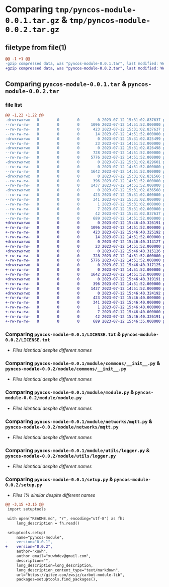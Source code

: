 # Comparing `tmp/pyncos-module-0.0.1.tar.gz` & `tmp/pyncos-module-0.0.2.tar.gz`

## filetype from file(1)

```diff
@@ -1 +1 @@
-gzip compressed data, was "pyncos-module-0.0.1.tar", last modified: Wed Jul 12 15:31:02 2023, max compression
+gzip compressed data, was "pyncos-module-0.0.2.tar", last modified: Wed Jul 12 15:46:40 2023, max compression
```

## Comparing `pyncos-module-0.0.1.tar` & `pyncos-module-0.0.2.tar`

### file list

```diff
@@ -1,22 +1,22 @@
-drwxrwxrwx   0        0        0        0 2023-07-12 15:31:02.837637 pyncos-module-0.0.1/
--rw-rw-rw-   0        0        0     1096 2023-07-12 14:51:52.000000 pyncos-module-0.0.1/LICENSE.txt
--rw-rw-rw-   0        0        0      423 2023-07-12 15:31:02.837637 pyncos-module-0.0.1/PKG-INFO
--rw-rw-rw-   0        0        0       14 2023-07-12 14:51:52.000000 pyncos-module-0.0.1/README.md
-drwxrwxrwx   0        0        0        0 2023-07-12 15:31:02.825499 pyncos-module-0.0.1/module/
--rw-rw-rw-   0        0        0       23 2023-07-12 14:51:52.000000 pyncos-module-0.0.1/module/__init__.py
-drwxrwxrwx   0        0        0        0 2023-07-12 15:31:02.826498 pyncos-module-0.0.1/module/commons/
--rw-rw-rw-   0        0        0      728 2023-07-12 14:51:52.000000 pyncos-module-0.0.1/module/commons/__init__.py
--rw-rw-rw-   0        0        0     5776 2023-07-12 14:51:52.000000 pyncos-module-0.0.1/module/module.py
-drwxrwxrwx   0        0        0        0 2023-07-12 15:31:02.829601 pyncos-module-0.0.1/module/networks/
--rw-rw-rw-   0        0        0        0 2023-07-12 14:51:52.000000 pyncos-module-0.0.1/module/networks/__init__.py
--rw-rw-rw-   0        0        0     1642 2023-07-12 14:51:52.000000 pyncos-module-0.0.1/module/networks/mqtt.py
-drwxrwxrwx   0        0        0        0 2023-07-12 15:31:02.831566 pyncos-module-0.0.1/module/utils/
--rw-rw-rw-   0        0        0      396 2023-07-12 14:51:52.000000 pyncos-module-0.0.1/module/utils/__init__.py
--rw-rw-rw-   0        0        0     1437 2023-07-12 14:51:52.000000 pyncos-module-0.0.1/module/utils/logger.py
-drwxrwxrwx   0        0        0        0 2023-07-12 15:31:02.836568 pyncos-module-0.0.1/pyncos_module.egg-info/
--rw-rw-rw-   0        0        0      423 2023-07-12 15:31:02.000000 pyncos-module-0.0.1/pyncos_module.egg-info/PKG-INFO
--rw-rw-rw-   0        0        0      341 2023-07-12 15:31:02.000000 pyncos-module-0.0.1/pyncos_module.egg-info/SOURCES.txt
--rw-rw-rw-   0        0        0        1 2023-07-12 15:31:02.000000 pyncos-module-0.0.1/pyncos_module.egg-info/dependency_links.txt
--rw-rw-rw-   0        0        0        7 2023-07-12 15:31:02.000000 pyncos-module-0.0.1/pyncos_module.egg-info/top_level.txt
--rw-rw-rw-   0        0        0       42 2023-07-12 15:31:02.837637 pyncos-module-0.0.1/setup.cfg
--rw-rw-rw-   0        0        0      689 2023-07-12 14:51:52.000000 pyncos-module-0.0.1/setup.py
+drwxrwxrwx   0        0        0        0 2023-07-12 15:46:40.326191 pyncos-module-0.0.2/
+-rw-rw-rw-   0        0        0     1096 2023-07-12 14:51:52.000000 pyncos-module-0.0.2/LICENSE.txt
+-rw-rw-rw-   0        0        0      423 2023-07-12 15:46:40.325192 pyncos-module-0.0.2/PKG-INFO
+-rw-rw-rw-   0        0        0       14 2023-07-12 14:51:52.000000 pyncos-module-0.0.2/README.md
+drwxrwxrwx   0        0        0        0 2023-07-12 15:46:40.314127 pyncos-module-0.0.2/module/
+-rw-rw-rw-   0        0        0       23 2023-07-12 14:51:52.000000 pyncos-module-0.0.2/module/__init__.py
+drwxrwxrwx   0        0        0        0 2023-07-12 15:46:40.315126 pyncos-module-0.0.2/module/commons/
+-rw-rw-rw-   0        0        0      728 2023-07-12 14:51:52.000000 pyncos-module-0.0.2/module/commons/__init__.py
+-rw-rw-rw-   0        0        0     5776 2023-07-12 14:51:52.000000 pyncos-module-0.0.2/module/module.py
+drwxrwxrwx   0        0        0        0 2023-07-12 15:46:40.317125 pyncos-module-0.0.2/module/networks/
+-rw-rw-rw-   0        0        0        0 2023-07-12 14:51:52.000000 pyncos-module-0.0.2/module/networks/__init__.py
+-rw-rw-rw-   0        0        0     1642 2023-07-12 14:51:52.000000 pyncos-module-0.0.2/module/networks/mqtt.py
+drwxrwxrwx   0        0        0        0 2023-07-12 15:46:40.319191 pyncos-module-0.0.2/module/utils/
+-rw-rw-rw-   0        0        0      396 2023-07-12 14:51:52.000000 pyncos-module-0.0.2/module/utils/__init__.py
+-rw-rw-rw-   0        0        0     1437 2023-07-12 14:51:52.000000 pyncos-module-0.0.2/module/utils/logger.py
+drwxrwxrwx   0        0        0        0 2023-07-12 15:46:40.324192 pyncos-module-0.0.2/pyncos_module.egg-info/
+-rw-rw-rw-   0        0        0      423 2023-07-12 15:46:40.000000 pyncos-module-0.0.2/pyncos_module.egg-info/PKG-INFO
+-rw-rw-rw-   0        0        0      341 2023-07-12 15:46:40.000000 pyncos-module-0.0.2/pyncos_module.egg-info/SOURCES.txt
+-rw-rw-rw-   0        0        0        1 2023-07-12 15:46:40.000000 pyncos-module-0.0.2/pyncos_module.egg-info/dependency_links.txt
+-rw-rw-rw-   0        0        0        7 2023-07-12 15:46:40.000000 pyncos-module-0.0.2/pyncos_module.egg-info/top_level.txt
+-rw-rw-rw-   0        0        0       42 2023-07-12 15:46:40.326191 pyncos-module-0.0.2/setup.cfg
+-rw-rw-rw-   0        0        0      689 2023-07-12 15:46:35.000000 pyncos-module-0.0.2/setup.py
```

### Comparing `pyncos-module-0.0.1/LICENSE.txt` & `pyncos-module-0.0.2/LICENSE.txt`

 * *Files identical despite different names*

### Comparing `pyncos-module-0.0.1/module/commons/__init__.py` & `pyncos-module-0.0.2/module/commons/__init__.py`

 * *Files identical despite different names*

### Comparing `pyncos-module-0.0.1/module/module.py` & `pyncos-module-0.0.2/module/module.py`

 * *Files identical despite different names*

### Comparing `pyncos-module-0.0.1/module/networks/mqtt.py` & `pyncos-module-0.0.2/module/networks/mqtt.py`

 * *Files identical despite different names*

### Comparing `pyncos-module-0.0.1/module/utils/logger.py` & `pyncos-module-0.0.2/module/utils/logger.py`

 * *Files identical despite different names*

### Comparing `pyncos-module-0.0.1/setup.py` & `pyncos-module-0.0.2/setup.py`

 * *Files 1% similar despite different names*

```diff
@@ -3,15 +3,15 @@
 import setuptools
 
 with open("README.md", "r", encoding="utf-8") as fh:
     long_description = fh.read()
  
 setuptools.setup(
     name="pyncos-module", 
-    version="0.0.1",   
+    version="0.0.2",   
     author="xuwh",  
     author_email="xuwhdev@gmail.com", 
     description="", 
     long_description=long_description, 
     long_description_content_type="text/markdown",
     url="https://gitee.com/zwsjz/carbot-module-lib", 
     packages=setuptools.find_packages(),
```

